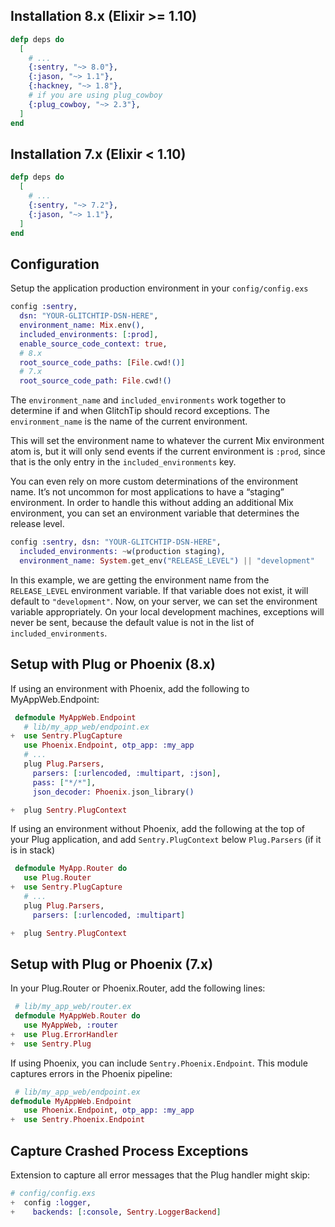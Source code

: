 ## Installation 8.x (Elixir >= 1.10)

```elixir
defp deps do
  [
    # ...
    {:sentry, "~> 8.0"},
    {:jason, "~> 1.1"},
    {:hackney, "~> 1.8"},
    # if you are using plug_cowboy
    {:plug_cowboy, "~> 2.3"},
  ]
end
```

## Installation 7.x (Elixir < 1.10)

```elixir
defp deps do
  [
    # ...
    {:sentry, "~> 7.2"},
    {:jason, "~> 1.1"},
  ]
end
```

## Configuration

Setup the application production environment in your `config/config.exs`

```elixir
config :sentry,
  dsn: "YOUR-GLITCHTIP-DSN-HERE",
  environment_name: Mix.env(),
  included_environments: [:prod],
  enable_source_code_context: true,
  # 8.x
  root_source_code_paths: [File.cwd!()]
  # 7.x
  root_source_code_path: File.cwd!()
```

The `environment_name` and `included_environments` work together to determine if and when GlitchTip should record exceptions. The `environment_name` is the name of the current environment.

This will set the environment name to whatever the current Mix environment atom is, but it will only send events if the current environment is `:prod`, since that is the only entry in the `included_environments` key.

You can even rely on more custom determinations of the environment name. It’s not uncommon for most applications to have a “staging” environment. In order to handle this without adding an additional Mix environment, you can set an environment variable that determines the release level.

```elixir
config :sentry, dsn: "YOUR-GLITCHTIP-DSN-HERE",
  included_environments: ~w(production staging),
  environment_name: System.get_env("RELEASE_LEVEL") || "development"
```

In this example, we are getting the environment name from the `RELEASE_LEVEL` environment variable. If that variable does not exist, it will default to `"development"`. Now, on your server, we can set the environment variable appropriately. On your local development machines, exceptions will never be sent, because the default value is not in the list of `included_environments`.

## Setup with Plug or Phoenix (8.x)

If using an environment with Phoenix, add the following to MyAppWeb.Endpoint:

```elixir
 defmodule MyAppWeb.Endpoint
   # lib/my_app_web/endpoint.ex
+  use Sentry.PlugCapture
   use Phoenix.Endpoint, otp_app: :my_app
   # ...
   plug Plug.Parsers,
     parsers: [:urlencoded, :multipart, :json],
     pass: ["*/*"],
     json_decoder: Phoenix.json_library()

+  plug Sentry.PlugContext
```

If using an environment without Phoenix, add the following at the top of your Plug application, and add `Sentry.PlugContext` below `Plug.Parsers` (if it is in stack)

```elixir
 defmodule MyApp.Router do
   use Plug.Router
+  use Sentry.PlugCapture
   # ...
   plug Plug.Parsers,
     parsers: [:urlencoded, :multipart]

+  plug Sentry.PlugContext
```

## Setup with Plug or Phoenix (7.x)

In your Plug.Router or Phoenix.Router, add the following lines:

```elixir
 # lib/my_app_web/router.ex
 defmodule MyAppWeb.Router do
   use MyAppWeb, :router
+  use Plug.ErrorHandler
+  use Sentry.Plug
```

If using Phoenix, you can include `Sentry.Phoenix.Endpoint`. This module captures errors in the Phoenix pipeline:

```elixir
 # lib/my_app_web/endpoint.ex
defmodule MyAppWeb.Endpoint
   use Phoenix.Endpoint, otp_app: :my_app
+  use Sentry.Phoenix.Endpoint
```

## Capture Crashed Process Exceptions

Extension to capture all error messages that the Plug handler might skip:

```elixir
# config/config.exs
+  config :logger,
+    backends: [:console, Sentry.LoggerBackend]
```
